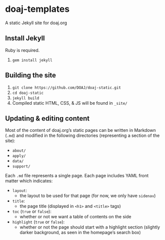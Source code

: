 # doaj-templates

A static Jekyll site for doaj.org


## Install Jekyll

Ruby is required. 

1. `gem install jekyll`

## Building the site

1. `git clone https://github.com/DOAJ/doaj-static.git`
2. `cd doaj-static`
3. `jekyll build`
4. Compiled static HTML, CSS, & JS will be found in `_site/`

## Updating & editing content

Most of the content of doaj.org’s static pages can be written in Markdown (`.md`) and modified in the following directories (representing a section of the site):
- `about/`
- `apply/`
- `data/`
- `support/`

Each `.md` file represents a single page. Each page includes YAML front matter which indicates: 
- `layout`: 
  - the layout to be used for that page (for now, we only have `sidenav`) 
- `title`: 
  - the page title (displayed in `<h1>` and `<title>` tags)
- `toc` (`true` or `false`): 
  - whether or not we want a table of contents on the side
- `highlight` (`true` or `false`): 
  - whether or not the page should start with a highlight section (slightly darker background, as seen in the homepage’s search box)
